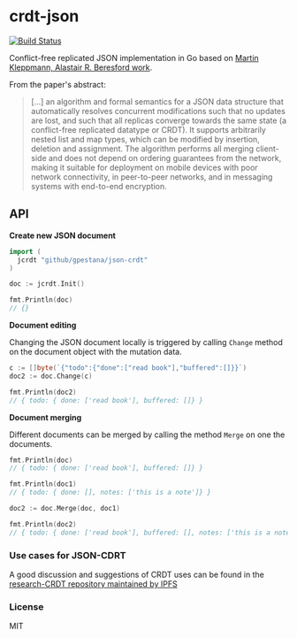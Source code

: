# crdt-json

[![Build Status](https://travis-ci.org/gpestana/crdt-json.svg?branch=master)](https://travis-ci.org/gpestana/crdt-json)

Conflict-free replicated JSON implementation in Go based on 
[Martin Kleppmann, Alastair R. Beresford
work](https://arxiv.org/abs/1608.03960).

From the paper's abstract:

> [...] an algorithm and formal semantics for a JSON data structure that 
> automatically resolves concurrent modifications such that no updates are lost,
> and such that all replicas converge towards the same state (a conflict-free 
> replicated datatype or CRDT). It supports arbitrarily nested list and map 
> types, which can be modified by insertion, deletion and assignment. The 
> algorithm performs all merging client-side and does not depend on ordering 
> guarantees from the network, making it suitable for deployment on mobile 
> devices with poor network connectivity, in peer-to-peer networks, and in 
> messaging systems with end-to-end encryption.

## API

**Create new JSON document**

```go
import (
  jcrdt "github/gpestana/json-crdt"	
)

doc := jcrdt.Init()

fmt.Println(doc) 
// {}
```

**Document editing**

Changing the JSON document locally is triggered by calling `Change` method on
the document object with the mutation data.

```go
c := []byte(`{"todo":{"done":["read book"],"buffered":[]}}`)
doc2 := doc.Change(c)

fmt.Println(doc2)
// { todo: { done: ['read book'], buffered: []} }
```

**Document merging**

Different documents can be merged by calling the method `Merge` on one the
documents.

```go
fmt.Println(doc)
// { todo: { done: ['read book'], buffered: []} }

fmt.Println(doc1)
// { todo: { done: [], notes: ['this is a note']} }

doc2 := doc.Merge(doc, doc1)

fmt.Println(doc2)
// { todo: { done: ['read book'], buffered: [], notes: ['this is a note']} }
```

### Use cases for JSON-CDRT

A good discussion and suggestions of CRDT uses can be found in the 
[research-CRDT repository maintained by IPFS](https://github.com/ipfs/research-CRDT/issues/1)

### License

MIT
